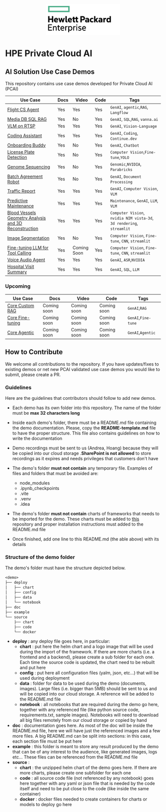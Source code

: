 <div align=center>
<img src="https://raw.githubusercontent.com/hpe-design/logos/master/Requirements/color-logo.png" alt="HPE Logo" height="100"/>
</div>

# HPE Private Cloud AI

##  AI Solution Use Case Demos

This repository contains use case demos developed for Private Cloud AI (PCAI)

| Use Case                                                      | Docs          | Video         | Code          | Tags                                      |
| --------------------------------------------------------------|---------------|---------------|---------------|-------------------------------------------|
| [Flight CS Agent](flight-customer-service-agent)              | Yes           | Yes           | Yes           |`GenAI`, `agentic`,`RAG`, `Langflow`       |
| [Media DB SQL RAG](media-database-sql-rag)                    | Yes           | No            | Yes           |`GenAI`, `SQL`,`RAG`, `vanna.ai`           |
| [VLM on RTSP](live-stream-frame-analytics)                    | Yes           | Yes           | Yes           |`GenAI`, `Vision-Language`                 |
| [Coding Assistant](coding-assistant)                          | Yes           | Yes           | Yes           |`GenAI`, `Coding`, `Continue.dev`          |
| [Onboarding Buddy](onboarding-buddy)                          | Yes           | No            | Yes           |`GenAI`, `Chatbot`                         |
| [License Plate Detection](license-plate-number-detection)     | Yes           | No            | Yes           |`Computer Vision`,`Fine-tune`,`YOLO`       |
| [Genome Sequencing](genome-sequencing)                        | Yes           | No            | Yes           |`Genomic`,`NVIDIA`, `Parabricks`           |
| [Batch Agreement Robot](batch-agreement-robot)                | Yes           | No            | Yes           |`GenAI`, `Document Processing`             |
| [Traffic Report](traffic-report)                              | Yes           | Yes           | Yes           |`GenAI`, `Computer Vision`, `VLM`          |
| [Predictive Maintenance](predictive-maintenance)              | Yes           | Yes           | Yes           |`Maintenance`, `GenAI`, `LLM`, `VLM`       |
| [Blood Vessels Geometry Analysis and 3D Reconstruction](blood-vessel-geometry-analysis-and-reconstruction)              | Yes           | Yes           | Yes           |`Computer Vision`, `nvidia NIM vista-3d`, `3d rendering`, `streamlit`     |
| [Image Segmentation](image-segmentation)                      | Yes           | No            | Yes           |`Computer Vision`, `Fine-tune`, `CNN`, `streamlit`       |
| [Fine-tuning LLM for Tool Calling](finetune-tool-calling-llm) | Yes           | Coming Soon   | Yes           |`Computer Vision`, `Fine-tune`, `CNN`, `streamlit`       |
| [Voice Audio Agent](voice-audio-agent)                        | Yes           | Yes           | Yes           |`GenAI`, `ASR`,`NVIDIA`                    |
| [Hospital Visit Summary](hospital-visit-summary)              | Yes           | Yes           | Yes           |`GenAI`, `SQL`, `LLM`                    |


### Upcoming

| Use Case                                                      | Docs          | Video         | Code          | Tags                                      |
| --------------------------------------------------------------|---------------|---------------|---------------|-------------------------------------------|
| [Core Custom RAG]()                                           | Coming soon   | Coming soon   | Coming soon   |`GenAI`,`RAG`                              |
| [Core Fine-tuning]()                                          | Coming soon   | Coming soon   | Coming soon   |`GenAI`,`Fine-tune`                        |
| [Core Agentic]()                                              | Coming soon   | Coming soon   | Coming soon   |`GenAI`,`Agentic`                          |

## How to Contribute

We welcome all contributions to the repository. If you have updates/fixes to existing demos or net new PCAI validated use case demos you would like to submit, please create a PR.

### Guidelines

Here are the guidelines that contributors should follow to add new demos.

- Each demo has its own folder into this repository. The name of the folder must be **max 32 characters long**

- Inside each demo's folder, there must be a README.md file containing the demo documentation. Please, copy the **README-template.md** file to have the proper structure. This file also contains guidelines on how to write the documentation

- Demo recordings must be sent to us (Andrea, Hoang) because they will be copied into our cloud storage .**SharePoint is not allowed** to store recordings as it expires and needs privileges that customers don't have

- The demo's folder **must not contain** any temporary file. Examples of files and folders that must be avoided are:
    - node_modules
    - .ipynb_checkpoints
    - .vite
    - .venv
    - .idea

- The demo's folder **must not contain** charts of frameworks that needs to be imported for the demo. These charts must be added to [this](https://github.com/ai-solution-eng/frameworks) repository and proper installation instructions must added to the README.md file

- Once finished, add one line to this README.md (the able above) with its details 

### Structure of the demo folder

The demo's folder must have the structure depicted below.

```
<demo>
├── deploy
│   ├── chart
│   ├── config
│   ├── data
│   └── notebook
├── doc
├── example
└── source
    ├── chart
    ├── code
    └── docker
```

- **deploy** : any deploy file goes here, in particular:
    - **chart** : put here the helm chart and a logo image that will be used during the import of the framework. If there are more charts (i.e. a frontend and a backend), please create a sub folder for each one. Each time the source code is updated, the chart need to be rebuilt and put here
    - **config** : put here all configuration files (yalm, json, etc...) that will be used during deployment
    - **data** : folder for data to be used during the demo (documents, images). Large files (i.e. bigger than 5MB) should be sent to us and will be copied into our cloud storage. A reference will be added to the README.md file
    - **notebook** : all notebooks that are required during the demo go here, together with any referenced file (like python source code, requirements.txt, sample images). Notebooks will need to download all big files remotely from our cloud storage or copied by hand
- **doc** : documentation goes here. As most of the doc will be inside the README.md file, here we will have just the referenced images and a few more files. A big README.md can be split into sections: in this case, each section file must be put here
- **example** : this folder is meant to store any result produced by the demo that can be of any interest to the audience, like generated images, logs etc... These files can be referenced from the README.md file
- **source** : 
    - **chart** : the unzipped helm chart of the demo goes here. If there are more charts, please create one subfolder for each one
    - **code** : all source code file (not referenced by any notebook) goes here together with any yaml or json file that is needed by the code itself and need to be put close to the code (like inside the same container)
    - **docker** : docker files needed to create containers for charts or models to deploy go here
